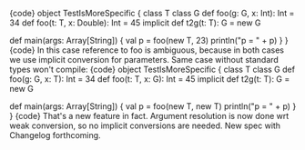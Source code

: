 {code}
object TestIsMoreSpecific {
  class T
  class G
  def foo(g: G, x: Int): Int = 34
  def foo(t: T, x: Double): Int = 45
  implicit def t2g(t: T): G = new G

  def main(args: Array[String]) {
    val p = foo(new T, 23)
    println("p = " + p)
  }
}
{code}
In this case reference to foo is ambiguous, because in both cases we use implicit conversion for parameters. Same case without standard types won't compile:
{code}
object TestIsMoreSpecific {
  class T
  class G
  def foo(g: G, x: T): Int = 34
  def foo(t: T, x: G): Int = 45
  implicit def t2g(t: T): G = new G

  def main(args: Array[String]) {
    val p = foo(new T, new T)
    println("p = " + p)
  }
}
{code}
That's a new feature in fact. Argument resolution is now done wrt weak conversion, so no implicit conversions are needed. New spec with Changelog forthcoming.
